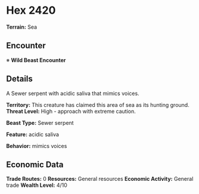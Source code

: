 # Hex 2420

**Terrain:** Sea

## Encounter
※ **Wild Beast Encounter**

## Details
A Sewer serpent with acidic saliva that mimics voices.

**Territory:** This creature has claimed this area of sea as its hunting ground.
**Threat Level:** High - approach with extreme caution.

**Beast Type:** Sewer serpent

**Feature:** acidic saliva

**Behavior:** mimics voices

## Economic Data
**Trade Routes:** 0
**Resources:** General resources
**Economic Activity:** General trade
**Wealth Level:** 4/10
